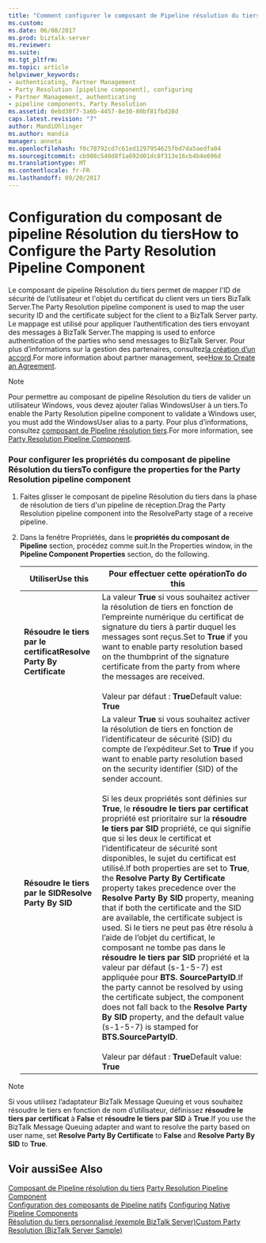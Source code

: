 ```yaml
---
title: "Comment configurer le composant de Pipeline résolution du tiers | Documents Microsoft"
ms.custom: 
ms.date: 06/08/2017
ms.prod: biztalk-server
ms.reviewer: 
ms.suite: 
ms.tgt_pltfrm: 
ms.topic: article
helpviewer_keywords:
- authenticating, Partner Management
- Party Resolution [pipeline component], configuring
- Partner Management, authenticating
- pipeline components, Party Resolution
ms.assetid: 0ebd30f7-3a6b-4457-8e30-80bf81fbd28d
caps.latest.revision: "7"
author: MandiOhlinger
ms.author: mandia
manager: anneta
ms.openlocfilehash: f0c78792cd7c61ed1297954625fbd7da5aedfa04
ms.sourcegitcommit: cb908c540d8f1a692d01dc8f313e16cb4b4e696d
ms.translationtype: MT
ms.contentlocale: fr-FR
ms.lasthandoff: 09/20/2017
---
```

# <a name="how-to-configure-the-party-resolution-pipeline-component"></a><span data-ttu-id="e0085-102">Configuration du composant de pipeline Résolution du tiers</span><span class="sxs-lookup"><span data-stu-id="e0085-102">How to Configure the Party Resolution Pipeline Component</span></span>
<span data-ttu-id="e0085-103">Le composant de pipeline Résolution du tiers permet de mapper l'ID de sécurité de l’utilisateur et l'objet du certificat du client vers un tiers BizTalk Server.</span><span class="sxs-lookup"><span data-stu-id="e0085-103">The Party Resolution pipeline component is used to map the user security ID and the certificate subject for the client to a BizTalk Server party.</span></span> <span data-ttu-id="e0085-104">Le mappage est utilisé pour appliquer l’authentification des tiers envoyant des messages à BizTalk Server.</span><span class="sxs-lookup"><span data-stu-id="e0085-104">The mapping is used to enforce authentication of the parties who send messages to BizTalk Server.</span></span> <span data-ttu-id="e0085-105">Pour plus d’informations sur la gestion des partenaires, consultez[la création d’un accord](http://msdn.microsoft.com/library/f8608cf7-8ac5-4f02-805e-5a0bdf19ca8c).</span><span class="sxs-lookup"><span data-stu-id="e0085-105">For more information about partner management, see[How to Create an Agreement](http://msdn.microsoft.com/library/f8608cf7-8ac5-4f02-805e-5a0bdf19ca8c).</span></span>  
  
> [!NOTE]
>  <span data-ttu-id="e0085-106">Pour permettre au composant de pipeline Résolution du tiers de valider un utilisateur Windows, vous devez ajouter l’alias WindowsUser à un tiers.</span><span class="sxs-lookup"><span data-stu-id="e0085-106">To enable the Party Resolution pipeline component to validate a Windows user, you must add the WindowsUser alias to a party.</span></span> <span data-ttu-id="e0085-107">Pour plus d’informations, consultez [composant de Pipeline résolution tiers](../core/party-resolution-pipeline-component.md).</span><span class="sxs-lookup"><span data-stu-id="e0085-107">For more information, see [Party Resolution Pipeline Component](../core/party-resolution-pipeline-component.md).</span></span>  
  
### <a name="to-configure-the-properties-for-the-party-resolution-pipeline-component"></a><span data-ttu-id="e0085-108">Pour configurer les propriétés du composant de pipeline Résolution du tiers</span><span class="sxs-lookup"><span data-stu-id="e0085-108">To configure the properties for the Party Resolution pipeline component</span></span>  
  
1.  <span data-ttu-id="e0085-109">Faites glisser le composant de pipeline Résolution du tiers dans la phase de résolution de tiers d'un pipeline de réception.</span><span class="sxs-lookup"><span data-stu-id="e0085-109">Drag the Party Resolution pipeline component into the ResolveParty stage of a receive pipeline.</span></span>  
  
2.  <span data-ttu-id="e0085-110">Dans la fenêtre Propriétés, dans le **propriétés du composant de Pipeline** section, procédez comme suit.</span><span class="sxs-lookup"><span data-stu-id="e0085-110">In the Properties window, in the **Pipeline Component Properties** section, do the following.</span></span>  
  
    |<span data-ttu-id="e0085-111">Utiliser</span><span class="sxs-lookup"><span data-stu-id="e0085-111">Use this</span></span>|<span data-ttu-id="e0085-112">Pour effectuer cette opération</span><span class="sxs-lookup"><span data-stu-id="e0085-112">To do this</span></span>|  
    |--------------|----------------|  
    |<span data-ttu-id="e0085-113">**Résoudre le tiers par le certificat**</span><span class="sxs-lookup"><span data-stu-id="e0085-113">**Resolve Party By Certificate**</span></span>|<span data-ttu-id="e0085-114">La valeur **True** si vous souhaitez activer la résolution de tiers en fonction de l’empreinte numérique du certificat de signature du tiers à partir duquel les messages sont reçus.</span><span class="sxs-lookup"><span data-stu-id="e0085-114">Set to **True** if you want to enable party resolution based on the thumbprint of the signature certificate from the party from where the messages are received.</span></span><br /><br /> <span data-ttu-id="e0085-115">Valeur par défaut : **True**</span><span class="sxs-lookup"><span data-stu-id="e0085-115">Default value: **True**</span></span>|  
    |<span data-ttu-id="e0085-116">**Résoudre le tiers par le SID**</span><span class="sxs-lookup"><span data-stu-id="e0085-116">**Resolve Party By SID**</span></span>|<span data-ttu-id="e0085-117">La valeur **True** si vous souhaitez activer la résolution de tiers en fonction de l’identificateur de sécurité (SID) du compte de l’expéditeur.</span><span class="sxs-lookup"><span data-stu-id="e0085-117">Set to **True** if you want to enable party resolution based on the security identifier (SID) of the sender account.</span></span><br /><br /> <span data-ttu-id="e0085-118">Si les deux propriétés sont définies sur **True**, le **résoudre le tiers par certificat** propriété est prioritaire sur la **résoudre le tiers par SID** propriété, ce qui signifie que si les deux le certificat et l’identificateur de sécurité sont disponibles, le sujet du certificat est utilisé.</span><span class="sxs-lookup"><span data-stu-id="e0085-118">If both properties are set to **True**, the **Resolve Party By Certificate** property takes precedence over the **Resolve Party By SID** property, meaning that if both the certificate and the SID are available, the certificate subject is used.</span></span> <span data-ttu-id="e0085-119">Si le tiers ne peut pas être résolu à l’aide de l’objet du certificat, le composant ne tombe pas dans le **résoudre le tiers par SID** propriété et la valeur par défaut (s-1-5-7) est appliquée pour **BTS. SourcePartyID**.</span><span class="sxs-lookup"><span data-stu-id="e0085-119">If the party cannot be resolved by using the certificate subject, the component does not fall back to the **Resolve Party By SID** property, and the default value (s-1-5-7) is stamped for **BTS.SourcePartyID**.</span></span><br /><br /> <span data-ttu-id="e0085-120">Valeur par défaut : **True**</span><span class="sxs-lookup"><span data-stu-id="e0085-120">Default value: **True**</span></span>|  
  
> [!NOTE]
>  <span data-ttu-id="e0085-121">Si vous utilisez l’adaptateur BizTalk Message Queuing et vous souhaitez résoudre le tiers en fonction de nom d’utilisateur, définissez **résoudre le tiers par certificat** à **False** et **résoudre le tiers par SID** à **True**.</span><span class="sxs-lookup"><span data-stu-id="e0085-121">If you use the BizTalk Message Queuing adapter and want to resolve the party based on user name, set **Resolve Party By Certificate** to **False** and **Resolve Party By SID** to **True**.</span></span>  
  
## <a name="see-also"></a><span data-ttu-id="e0085-122">Voir aussi</span><span class="sxs-lookup"><span data-stu-id="e0085-122">See Also</span></span>  
 <span data-ttu-id="e0085-123">[Composant de Pipeline résolution du tiers](../core/party-resolution-pipeline-component.md) </span><span class="sxs-lookup"><span data-stu-id="e0085-123">[Party Resolution Pipeline Component](../core/party-resolution-pipeline-component.md) </span></span>  
 <span data-ttu-id="e0085-124">[Configuration des composants de Pipeline natifs](../core/configuring-native-pipeline-components.md) </span><span class="sxs-lookup"><span data-stu-id="e0085-124">[Configuring Native Pipeline Components](../core/configuring-native-pipeline-components.md) </span></span>  
 [<span data-ttu-id="e0085-125">Résolution du tiers personnalisé (exemple BizTalk Server)</span><span class="sxs-lookup"><span data-stu-id="e0085-125">Custom Party Resolution (BizTalk Server Sample)</span></span>](../core/custom-party-resolution-biztalk-server-sample.md)